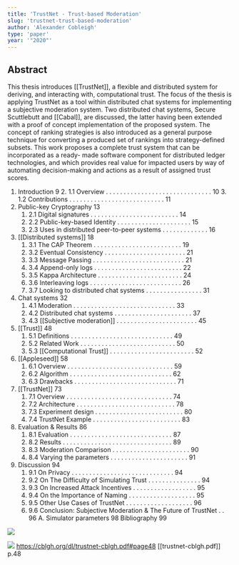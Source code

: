 ```yaml
---
title: 'TrustNet - Trust-based Moderation'
slug: 'trustnet-trust-based-moderation'
author: 'Alexander Cobleigh'
type: 'paper'
year: '"2020"'
---
```


## Abstract
This thesis introduces [[TrustNet]], a flexible and distributed system for deriving, and interacting with, computational trust. The focus of the thesis is applying TrustNet as a tool within distributed chat systems for implementing a subjective moderation system. Two distributed chat systems, Secure Scuttlebutt and [[Cabal]], are discussed, the latter having been extended with a proof of concept implementation of the proposed system. The concept of ranking strategies is also introduced as a general purpose technique for converting a produced set of rankings into strategy-defined subsets. This work proposes a complete trust system that can be incorporated as a ready- made software component for distributed ledger technologies, and which provides real value for impacted users by way of automating decision-making and actions as a result of assigned trust scores.

1. Introduction 9 
	2. 1.1 Overview . . . . . . . . . . . . . . . . . . . . . . . . . . . . . . 10 
	3. 1.2 Contributions . . . . . . . . . . . . . . . . . . . . . . . . . . . 11 
2. Public-key Cryptography 13 
	1. 2.1 Digital signatures . . . . . . . . . . . . . . . . . . . . . . . . . 14 
	2. 2.2 Public-key-based Identity . . . . . . . . . . . . . . . . . . . . . 15 
	3. 2.3 Uses in distributed peer-to-peer systems . . . . . . . . . . . . . 16 
3. [[Distributed systems]] 18 
	1. 3.1 The CAP Theorem . . . . . . . . . . . . . . . . . . . . . . . . . 19 
	2. 3.2 Eventual Consistency . . . . . . . . . . . . . . . . . . . . . . . 21 
	3. 3.3 Message Passing . . . . . . . . . . . . . . . . . . . . . . . . . . 21 
	4. 3.4 Append-only logs . . . . . . . . . . . . . . . . . . . . . . . . . 22 
	5. 3.5 Kappa Architecture . . . . . . . . . . . . . . . . . . . . . . . . 24 
	6. 3.6 Interleaving logs . . . . . . . . . . . . . . . . . . . . . . . . . . 26 
	7. 3.7 Looking to distributed chat systems . . . . . . . . . . . . . . . . 31 
4. Chat systems 32 
	1. 4.1 Moderation . . . . . . . . . . . . . . . . . . . . . . . . . . . . . 33 
	2. 4.2 Distributed chat systems . . . . . . . . . . . . . . . . . . . . . . 37 
	3. 4.3 [[Subjective moderation]] . . . . . . . . . . . . . . . . . . . . . . . 45 
5. [[Trust]] 48 
	1. 5.1 Definitions . . . . . . . . . . . . . . . . . . . . . . . . . . . . . 49 
	2. 5.2 Related Work . . . . . . . . . . . . . . . . . . . . . . . . . . . 50 
	3. 5.3 [[Computational Trust]] . . . . . . . . . . . . . . . . . . . . . . . . 52 
6. [[Appleseed]] 58 
	1. 6.1 Overview . . . . . . . . . . . . . . . . . . . . . . . . . . . . . . 59 
	2. 6.2 Algorithm . . . . . . . . . . . . . . . . . . . . . . . . . . . . . 62 
	3. 6.3 Drawbacks . . . . . . . . . . . . . . . . . . . . . . . . . . . . . 71 
7. [[TrustNet]] 73 
	1. 7.1 Overview . . . . . . . . . . . . . . . . . . . . . . . . . . . . . . 74 
	2. 7.2 Architecture . . . . . . . . . . . . . . . . . . . . . . . . . . . . 78 
	3. 7.3 Experiment design . . . . . . . . . . . . . . . . . . . . . . . . . 80 
	4. 7.4 TrustNet Example . . . . . . . . . . . . . . . . . . . . . . . . . 83 
8. Evaluation & Results 86 
	1. 8.1 Evaluation . . . . . . . . . . . . . . . . . . . . . . . . . . . . . 87 
	2. 8.2 Results . . . . . . . . . . . . . . . . . . . . . . . . . . . . . . . 89 
	3. 8.3 Moderation Comparison . . . . . . . . . . . . . . . . . . . . . . 90 
	4. 8.4 Varying the parameters . . . . . . . . . . . . . . . . . . . . . . 91 
9. Discussion 94 
	1. 9.1 On Privacy . . . . . . . . . . . . . . . . . . . . . . . . . . . . . 94 
	2. 9.2 On The Difficulty of Simulating Trust . . . . . . . . . . . . . . . 94 
	3. 9.3 On Increased Attack Incentives . . . . . . . . . . . . . . . . . . 95 
	4. 9.4 On the Importance of Naming . . . . . . . . . . . . . . . . . . . 95 
	5. 9.5 Other Use Cases of TrustNet . . . . . . . . . . . . . . . . . . . 96 
	6. 9.6 Conclusion: Subjective Moderation & The Future of TrustNet . . 96 
A. Simulator parameters 98 
Bibliography 99

![](https://static.meri.garden/fe878f963db1ca81108e6b8ddc3bdbb9.jpeg)

![](https://static.meri.garden/94338e7d681b12535aa25c4ebec377cb.jpeg)
https://cblgh.org/dl/trustnet-cblgh.pdf#page48
[[trustnet-cblgh.pdf]] p.48